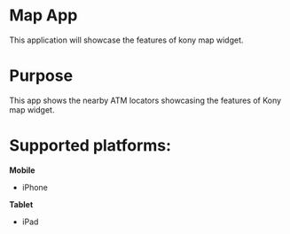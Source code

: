 Map App
========
This application will showcase the features of kony map widget.

# Purpose
This app shows the nearby ATM locators showcasing the features of Kony map widget.


# Supported platforms:
**Mobile**
 * iPhone

**Tablet** 
 * iPad
